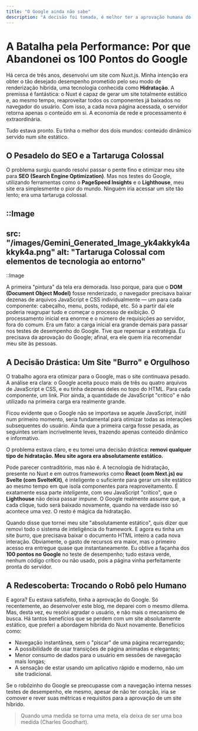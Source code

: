 ```yaml
---
title: "O Google ainda não sabe"
description: "A decisão foi tomada, é melhor ter a aprovação humana do que a aprovação do robôzinho do Google."
---
```


# A Batalha pela Performance: Por que Abandonei os 100 Pontos do Google

Há cerca de três anos, desenvolvi um site com Nuxt.js. Minha intenção era obter o tão desejado desempenho prometido pelo seu modo de renderização híbrida, uma tecnologia conhecida como **Hidratação**. A premissa é fantástica: o Nuxt é capaz de gerar um site totalmente estático e, ao mesmo tempo, reaproveitar todos os componentes já baixados no navegador do usuário. Com isso, a cada nova página acessada, o servidor retorna apenas o conteúdo em si. A economia de rede e processamento é extraordinária.

Tudo estava pronto. Eu tinha o melhor dos dois mundos: conteúdo dinâmico servido num site estático.

## O Pesadelo do SEO e a Tartaruga Colossal

O problema surgiu quando resolvi passar o pente fino e otimizar meu site para **SEO (Search Engine Optimization)**. Mas nos testes do Google, utilizando ferramentas como o **PageSpeed Insights** e o **Lighthouse**, meu site era simplesmente o pior do mundo. Ninguém iria acessar um site tão lento; era uma tartaruga colossal.

::Image
---
src: "/images/Gemini_Generated_Image_yk4akkyk4akkyk4a.png"
alt: "Tartaruga Colossal com elementos de tecnologia ao entorno"
---
::Image

A primeira "pintura" da tela era demorada. Isso porque, para que o **DOM (Document Object Model)** fosse renderizado, o navegador precisava baixar dezenas de arquivos JavaScript e CSS individualmente — um para cada componente: cabeçalho, menu, posts, rodapé, etc. Só a partir daí ele poderia reagrupar tudo e começar o processo de exibição. O processamento inicial era enorme e o número de requisições ao servidor, fora do comum. Era um fato: a carga inicial era grande demais para passar nos testes de desempenho do Google. Tive que repensar a estratégia. Eu precisava da aprovação do Google; afinal, era ele quem iria recomendar meu site às pessoas.

## A Decisão Drástica: Um Site "Burro" e Orgulhoso

O trabalho agora era otimizar para o Google, mas o site continuava pesado. A análise era clara: o Google aceita pouco mais de três ou quatro arquivos de JavaScript e CSS, e eu tinha dezenas deles no topo do HTML. Para cada componente, um link. Pior ainda, a quantidade de JavaScript "crítico" e não utilizado na primeira carga era realmente grande.

Ficou evidente que o Google não se importava se aquele JavaScript, inútil num primeiro momento, seria fundamental para otimizar todas as interações subsequentes do usuário. Ainda que a primeira carga fosse pesada, as seguintes seriam incrivelmente leves, trazendo apenas conteúdo dinâmico e informativo.

O problema estava claro, e eu tomei uma decisão drástica: **removi qualquer tipo de hidratação. Meu site agora era absolutamente estático.**

Pode parecer contraditório, mas não é. A tecnologia de hidratação, presente no Nuxt e em outros frameworks como **React (com Next.js) ou Svelte (com SvelteKit)**, é inteligente o suficiente para gerar um site estático ao mesmo tempo em que isola componentes para reaproveitamento. É exatamente essa parte *inteligente*, com seu JavaScript "crítico", que o **Lighthouse** não deixa passar impune. O Google realmente assume que, a cada clique, tudo será baixado novamente, quando na verdade isso só acontece uma vez. O resto é mágica da hidratação.

Quando disse que tornei meu site "absolutamente estático", quis dizer que removi todo o sistema de inteligência do framework. E agora eu tinha um site *burro*, que precisava baixar o documento HTML inteiro a cada nova interação. Obviamente, o gasto de recursos era maior, mas o primeiro acesso era entregue quase que instantaneamente. Eu obtive a façanha dos **100 pontos no Google** no teste de desempenho; tudo estava verde, nenhum código crítico ou não usado, pois a página vinha perfeitamente pronta do servidor.

## A Redescoberta: Trocando o Robô pelo Humano

E agora? Eu estava satisfeito, tinha a aprovação do Google. Só recentemente, ao desenvolver este blog, me deparei com o mesmo dilema. Mas, desta vez, eu resolvi agradar o usuário, e não mais o mecanismo de busca. Há tantos benefícios que se perdem com um site absolutamente estático, que preferi a abordagem híbrida do Nuxt novamente. Benefícios como:

- Navegação instantânea, sem o "piscar" de uma página recarregando;
- A possibilidade de usar transições de página animadas e elegantes;
- Menor consumo de dados para o usuário em sessões de navegação mais longas;
- A sensação de estar usando um aplicativo rápido e moderno, não um site tradicional.

Se o robôzinho do Google se preocupasse com a navegação interna nesses testes de desempenho, ele mesmo, apesar de não ter coração, iria se comover e rever suas métricas e requisitos para a aprovação de um site híbrido.

> Quando uma medida se torna uma meta, ela deixa de ser uma boa medida (Charles Goodhart).